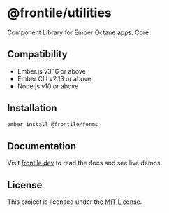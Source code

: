 # @frontile/utilities

Component Library for Ember Octane apps: Core

## Compatibility

- Ember.js v3.16 or above
- Ember CLI v2.13 or above
- Node.js v10 or above

## Installation

```sh
ember install @frontile/forms
```

## Documentation

Visit [frontile.dev](https://frontile.dev/) to read the docs
and see live demos.

## License

This project is licensed under the [MIT License](LICENSE.md).
